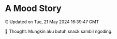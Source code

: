 # A Mood Story

⏰ Updated on Tue, 21 May 2024 16:39:47 GMT

💭 Thought: Mungkin aku butuh snack sambil ngoding.

